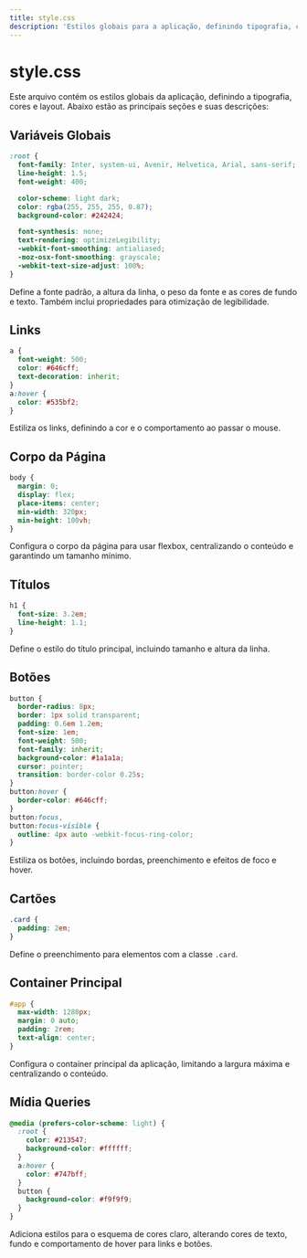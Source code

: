```yaml
---
title: style.css
description: 'Estilos globais para a aplicação, definindo tipografia, cores e layout.'
---
```


# style.css

Este arquivo contém os estilos globais da aplicação, definindo a tipografia, cores e layout. Abaixo estão as principais seções e suas descrições:

## Variáveis Globais

```css
:root {
  font-family: Inter, system-ui, Avenir, Helvetica, Arial, sans-serif;
  line-height: 1.5;
  font-weight: 400;

  color-scheme: light dark;
  color: rgba(255, 255, 255, 0.87);
  background-color: #242424;

  font-synthesis: none;
  text-rendering: optimizeLegibility;
  -webkit-font-smoothing: antialiased;
  -moz-osx-font-smoothing: grayscale;
  -webkit-text-size-adjust: 100%;
}
```
Define a fonte padrão, a altura da linha, o peso da fonte e as cores de fundo e texto. Também inclui propriedades para otimização de legibilidade.

## Links

```css
a {
  font-weight: 500;
  color: #646cff;
  text-decoration: inherit;
}
a:hover {
  color: #535bf2;
}
```
Estiliza os links, definindo a cor e o comportamento ao passar o mouse.

## Corpo da Página

```css
body {
  margin: 0;
  display: flex;
  place-items: center;
  min-width: 320px;
  min-height: 100vh;
}
```
Configura o corpo da página para usar flexbox, centralizando o conteúdo e garantindo um tamanho mínimo.

## Títulos

```css
h1 {
  font-size: 3.2em;
  line-height: 1.1;
}
```
Define o estilo do título principal, incluindo tamanho e altura da linha.

## Botões

```css
button {
  border-radius: 8px;
  border: 1px solid transparent;
  padding: 0.6em 1.2em;
  font-size: 1em;
  font-weight: 500;
  font-family: inherit;
  background-color: #1a1a1a;
  cursor: pointer;
  transition: border-color 0.25s;
}
button:hover {
  border-color: #646cff;
}
button:focus,
button:focus-visible {
  outline: 4px auto -webkit-focus-ring-color;
}
```
Estiliza os botões, incluindo bordas, preenchimento e efeitos de foco e hover.

## Cartões

```css
.card {
  padding: 2em;
}
```
Define o preenchimento para elementos com a classe `.card`.

## Container Principal

```css
#app {
  max-width: 1280px;
  margin: 0 auto;
  padding: 2rem;
  text-align: center;
}
```
Configura o container principal da aplicação, limitando a largura máxima e centralizando o conteúdo.

## Mídia Queries

```css
@media (prefers-color-scheme: light) {
  :root {
    color: #213547;
    background-color: #ffffff;
  }
  a:hover {
    color: #747bff;
  }
  button {
    background-color: #f9f9f9;
  }
}
```
Adiciona estilos para o esquema de cores claro, alterando cores de texto, fundo e comportamento de hover para links e botões.